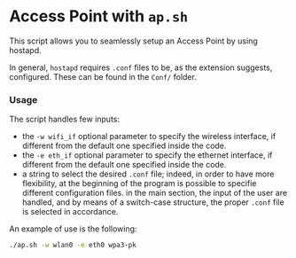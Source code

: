# Access Point with `ap.sh`
This script allows you to seamlessly setup an Access Point by using hostapd.

In general, `hostapd` requires `.conf` files to be, as the extension suggests, configured. These can be found in the `Conf/` folder.

### Usage
The script handles few inputs:
- the `-w wifi_if` optional parameter to specify the wireless interface, if different from the default one specified inside the code.
- the `-e eth_if` optional parameter to specify the ethernet interface, if different from the default one specified inside the code.
- a string to select the desired `.conf` file; indeed, in order to have more flexibility, at the beginning of the program is possible to specifie different configuration files. in the main section, the input of the user are handled, and by means of a switch-case structure, the proper `.conf` file is selected in accordance.

An example of use is the following:
```bash
./ap.sh -w wlan0 -e eth0 wpa3-pk
```
